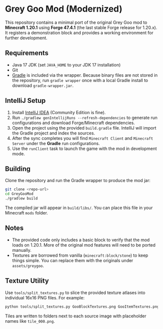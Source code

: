 # Grey Goo Mod (Modernized)

This repository contains a minimal port of the original Grey Goo mod to **Minecraft 1.20.1** using **Forge 47.4.1** (the last stable Forge release for 1.20.x). It registers a demonstration block and provides a working environment for further development.

## Requirements
- Java 17 JDK (set `JAVA_HOME` to your JDK 17 installation)
- Git
- [Gradle](https://gradle.org/) is included via the wrapper. Because binary files are not stored in the repository, run `gradle wrapper` once with a local Gradle install to download `gradle-wrapper.jar`.

## IntelliJ Setup
1. Install [IntelliJ IDEA](https://www.jetbrains.com/idea/download/) (Community Edition is fine).
2. Run `./gradlew genIntellijRuns --refresh-dependencies` to generate run configurations and download Forge/Minecraft dependencies.
3. Open the project using the provided `build.gradle` file. IntelliJ will import the Gradle project and index the sources.
4. After the sync completes you will find `Minecraft Client` and `Minecraft Server` under the **Gradle** run configurations.
5. Use the `runClient` task to launch the game with the mod in development mode.

## Building
Clone the repository and run the Gradle wrapper to produce the mod jar:
```bash
git clone <repo-url>
cd GreyGooMod
./gradlew build
```
The compiled jar will appear in `build/libs/`. You can place this file in your Minecraft `mods` folder.

## Notes
- The provided code only includes a basic block to verify that the mod loads on 1.20.1. More of the original mod features will need to be ported manually.
- Textures are borrowed from vanilla (`minecraft:block/stone`) to keep things simple. You can replace them with the originals under `assets/greygoo`.

## Texture Utility
Use `tools/split_textures.py` to slice the provided texture atlases into
individual 16x16 PNG files. For example:
```bash
python tools/split_textures.py GooBlockTextures.png GooItemTextures.png
```
Tiles are written to folders next to each source image with placeholder
names like `tile_000.png`.
